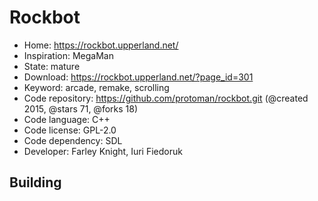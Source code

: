 # Rockbot

- Home: https://rockbot.upperland.net/
- Inspiration: MegaMan
- State: mature
- Download: https://rockbot.upperland.net/?page_id=301
- Keyword: arcade, remake, scrolling
- Code repository: https://github.com/protoman/rockbot.git (@created 2015, @stars 71, @forks 18)
- Code language: C++
- Code license: GPL-2.0
- Code dependency: SDL
- Developer: Farley Knight, Iuri Fiedoruk

## Building
